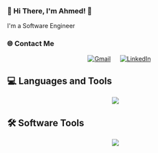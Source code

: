 
### 💫 Hi There, I'm Ahmed! 👋

I'm a Software Engineer

### 🌐 Contact Me

<p align="center">
  &emsp;
  <a href="mailto:ahmedmhgazy1@gmail.com"><img src="https://img.shields.io/badge/Gmail-EA4335?style=flat&logo=gmail&logoColor=white" alt="Gmail"/></a>
  &emsp;
  <a href="https://www.linkedin.com/in/ahmed-mohamed-8aa590265"><img src="https://img.shields.io/badge/LinkedIn-0A66C2?style=flat&logo=linkedin&logoColor=white" alt="LinkedIn"/></a>
</p>

## 💻 Languages and Tools

<p align="center">
  <img src="https://skillicons.dev/icons?i=html,css,js,ts,bootstrap,angular,rxjs,firebase,react,python,php,java,c,cpp,cs,scala,nodejs,express,mysql,docker&perline=5" />
</p>

## 🛠️ Software Tools

<p align="center"> 
	<img src="https://skillicons.dev/icons?i=git,vscode,visualstudio,webstorm,pycharm,postman,photoshop&perline=8" />
</p>



